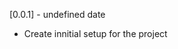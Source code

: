 
[unreleased]: https://github.com/iworks-pt/iWorks-MS0-Users
[0.0.1] - undefined date

- Create innitial setup for the project

